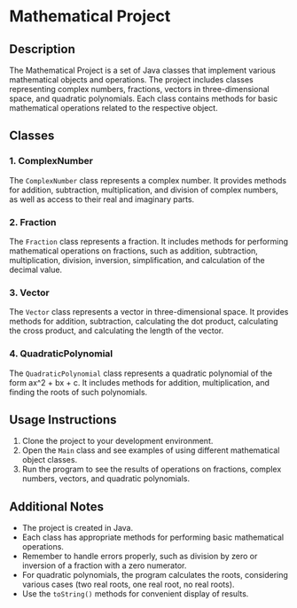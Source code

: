 # Mathematical Project

## Description

The Mathematical Project is a set of Java classes that implement various mathematical objects and operations. The project includes classes representing complex numbers, fractions, vectors in three-dimensional space, and quadratic polynomials. Each class contains methods for basic mathematical operations related to the respective object.

## Classes

### 1. ComplexNumber

The `ComplexNumber` class represents a complex number. It provides methods for addition, subtraction, multiplication, and division of complex numbers, as well as access to their real and imaginary parts.

### 2. Fraction

The `Fraction` class represents a fraction. It includes methods for performing mathematical operations on fractions, such as addition, subtraction, multiplication, division, inversion, simplification, and calculation of the decimal value.

### 3. Vector

The `Vector` class represents a vector in three-dimensional space. It provides methods for addition, subtraction, calculating the dot product, calculating the cross product, and calculating the length of the vector.

### 4. QuadraticPolynomial

The `QuadraticPolynomial` class represents a quadratic polynomial of the form ax^2 + bx + c. It includes methods for addition, multiplication, and finding the roots of such polynomials.

## Usage Instructions

1. Clone the project to your development environment.
2. Open the `Main` class and see examples of using different mathematical object classes.
3. Run the program to see the results of operations on fractions, complex numbers, vectors, and quadratic polynomials.

## Additional Notes

- The project is created in Java.
- Each class has appropriate methods for performing basic mathematical operations.
- Remember to handle errors properly, such as division by zero or inversion of a fraction with a zero numerator.
- For quadratic polynomials, the program calculates the roots, considering various cases (two real roots, one real root, no real roots).
- Use the `toString()` methods for convenient display of results.
